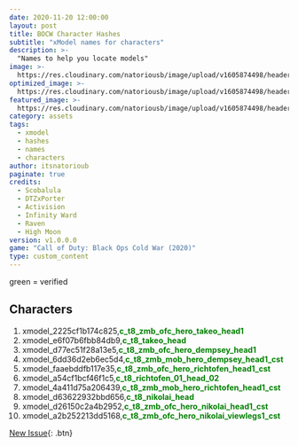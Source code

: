 ```yaml
---
date: 2020-11-20 12:00:00
layout: post
title: BOCW Character Hashes
subtitle: "xModel names for characters"
description: >-
  "Names to help you locate models"
image: >-
  https://res.cloudinary.com/natoriousb/image/upload/v1605874498/headers/Multiplayer_Screenshot_03_yyp5ry.jpg
optimized_image: >- 
  https://res.cloudinary.com/natoriousb/image/upload/v1605874498/headers/Multiplayer_Screenshot_03_yyp5ry.jpg
featured_image: >-
  https://res.cloudinary.com/natoriousb/image/upload/v1605874498/headers/Multiplayer_Screenshot_03_yyp5ry.jpg
category: assets
tags:
  - xmodel
  - hashes
  - names
  - characters
author: itsnatorioub
paginate: true
credits:
  - Scobalula
  - DTZxPorter
  - Activision
  - Infinity Ward
  - Raven
  - High Moon
version: v1.0.0.0
game: "Call of Duty: Black Ops Cold War (2020)"
type: custom_content
---
```


green = verified

<div><h2>Characters</h2></div>

1. xmodel_2225cf1b174c825,<span style="color:green">**c_t8_zmb_ofc_hero_takeo_head1**</span>
1. xmodel_e6f07b6fbb84db9,<span style="color:green">**c_t8_takeo_head**</span>
1. xmodel_d77ec51f28a13e5,<span style="color:green">**c_t8_zmb_ofc_hero_dempsey_head1**</span>
1. xmodel_6dd36d2eb6ec5d4,<span style="color:green">**c_t8_zmb_mob_hero_dempsey_head1_cst**</span>
1. xmodel_faaebddfb117e35,<span style="color:green">**c_t8_zmb_ofc_hero_richtofen_head1_cst**</span>
1. xmodel_a54cf1bcf46f1c5,<span style="color:green">**c_t8_richtofen_01_head_02**</span>
1. xmodel_4a411d75a206439,<span style="color:green">**c_t8_zmb_mob_hero_richtofen_head1_cst**</span>
1. xmodel_d63622932bbd656,<span style="color:green">**c_t8_nikolai_head**</span>
1. xmodel_d26150c2a4b2952,<span style="color:green">**c_t8_zmb_ofc_hero_nikolai_head1_cst**</span>
1. xmodel_a2b252213dd5168,<span style="color:green">**c_t8_zmb_ofc_hero_nikolai_viewlegs1_cst**</span>

[New Issue](https://github.com/ItsNatoriousB/CODMW-Operator-Directory/issues/new/choose){: .btn}